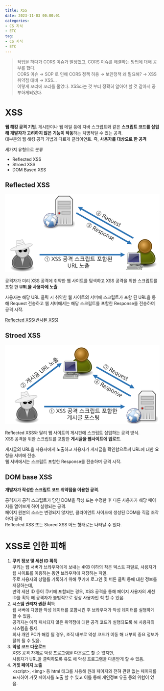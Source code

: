 ```yaml
---
title: XSS
date: 2023-11-03 00:00:01
categories:
- CS 지식
- ETC
tag:
- CS 지식
- ETC
---
```


> 작업을 하다가 CORS 이슈가 발생했고, CORS 이슈를 해결하는 방법에 대해 공부를 했다.<br/>
CORS 이슈 → SOP 로 인해 CORS 정책 허용 → 보안정책 왜 필요해? → XSS 취약점 대비 → XSS…<br/>
이렇게 꼬리에 꼬리를 물었다. XSS라는 것 부터 정확히 알아야 할 것 같아서 공부하게되었다.

# XSS
**웹 해킹 공격 기법**. 게시판이나 웹 메일 등에 자바 스크립트와 같은 **스크립트 코드를 삽입 해 개발자가 고려하지 않은 기능이 작동**하는 치명적일 수 있는 공격.<br/>
대부분의 웹 해킹 공격 기법과 다르게 클라이언트. 즉, **사용자를 대상으로 한 공격**<br/>

세가지 유형으로 분류<br/>
- Reflected XSS
- Stroed XSS
- DOM Based XSS

## Reflected XSS
![](/assets/images/cs/XSS_1.png)

공격자가 미리 XSS 공격에 취약한 웹 사이트를 탐색하고 XSS 공격을 위한 스크립트를 포함 한 **URL을 사용자에 노출**.

사용자는 해당 URL 클릭 시 취약한 웹 사이트의 서버에 스크립트가 포함 된 URL을 통해 Request 전송하고 웹 서버에서는 해당 스크립트를 포함한 Response를 전송하여 공격 시작.

[Reflected XSS(반사된 XSS)](https://www.bugbountyclub.com/pentestgym/view/44)

## Stroed XSS
![](/assets/images/cs/XSS_2.png)

Reflected XSS와 달리 웹 사이트의 게시판에 스크립트 삽입하는 공격 방식.<br/>
XSS 공격을 위한 스크립트를 포함한 **게시글을 웹사이트에 업로드**.

게시글의 URL을 사용자에게 노출하고 사용자가 게시글을 확인함으로써 URL에 대한 요청을 서버에 전송.<br/> 
웹 서버에서는 스크립트 포함한 Response를 전송하며 공격 시작.

## DOM base XSS
**개발자가 작성한 스크립트 코드 취약점을 이용한 공격**.

공격자가 공격 스크립트가 담긴 DOM을 작성 또는 수정한 후 다른 사용자가 해당 페이지를 열어보게 하여 실행되는 공격.<br/>
페이지 원본의 소스는 변경되지 않지만, 클라이언트 사이드에 생성된 DOM을 직접 조작하여 공격<br/>
Reflected XSS 또는 Stored XSS 어느 형태로든 나타날 수 있다.

# XSS로 인한 피해
1. **쿠키 정보 및 세션 ID 획득**<br/>
쿠키는 웹 서버가 브라우저에게 보내는 4KB 이하의 작은 텍스트 파일로, 사용자가 웹 사이트를 이용하는 동안 브라우저에 저장하는 파일.<br/>
주로 사용자의 상탤를 기록하기 위해 쿠키에 로그인 및 버튼 클릭 등에 대한 정보를 저장하는데,<br/>
만약 세션 ID 등이 쿠키에 포함되는 경우, XSS 공격을 통해 페이지 사용자의 세션 ID를 획득 해 공격자가 불법적으로 정상 사용자인 척 할 수 있음.
2. **시스템 관리자 권환 획득**<br/>
웹 서버에 다양한 악성 데이터를 포함시킨 후 브라우저가 악성 데이터를 실행하게 할 수 있음.<br/>
공격자는 아직 패치되지 않은 취약점에 대한 공격 코드가 실행되도록 해 사용자의 시스템을 통제.<br/>
회사 개인 PC가 해킹 될 경우, 조직 내부로 악성 코드가 이동 해 내부의 중요 정보가 탈취 될 수 있음.
3. **악성 코드 다운로드**<br/>
XSS 공격 자체로 악성 프로그램을 다운로드 할 순 없지만,<br/>
사용자가 URL을 클릭하도록 유도 해 악성 프로그램을 다운받게 할 수 있음.
4. **거짓 페이지 노출**<br/>
&lt;script&gt;, &lt;img&gt; 등 html 태그를 사용해 원래 페이지와 전혀 관련 없는 페이지를 표시하여 거짓 페이지를 노출 할 수 있고 이를 통해 개인정보 유출 등의 위험이 있음.
